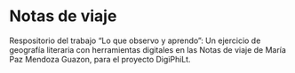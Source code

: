 # Notas de viaje
Respositorio del trabajo “Lo que observo y aprendo”: Un ejercicio de geografía literaria con herramientas digitales en las Notas de viaje de María Paz Mendoza Guazon, para el proyecto DigiPhiLt.

